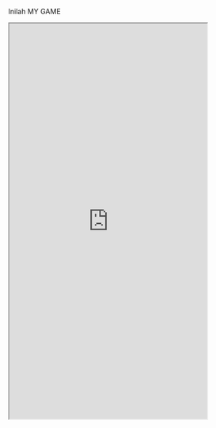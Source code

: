 Inilah MY GAME
<iframe src="https://github.com/MusaChusnaini/flappy-bird-phaser3.git" width="400" height="800"></iframe>
